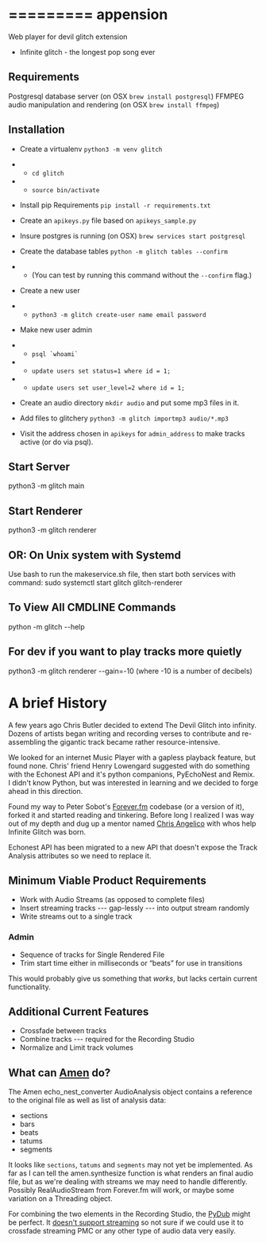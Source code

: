 =========
appension
=========

Web player for devil glitch extension
 - Infinite glitch - the longest pop song ever
 
## Requirements ##

Postgresql database server (on OSX `brew install postgresql`)
FFMPEG audio manipulation and rendering (on OSX `brew install ffmpeg`)

## Installation ##
  * Create a virtualenv `python3 -m venv glitch`
  * * `cd glitch`
  * * `source bin/activate`
  	
  * Install pip Requirements `pip install -r requirements.txt`
  
  * Create an `apikeys.py` file based on `apikeys_sample.py`
  
  * Insure postgres is running (on OSX) `brew services start postgresql`
  
  * Create the database tables `python -m glitch tables --confirm`
  * * (You can test by running this command without the `--confirm` flag.)
  
  * Create a new user
  * * `python3 -m glitch create-user name email password`
  
  * Make new user admin
  * * ``psql `whoami` ``
  * * `update users set status=1 where id = 1;`
  * * `update users set user_level=2 where id = 1;`
  
  * Create an audio directory `mkdir audio` and put some mp3 files in it.
  
  * Add files to glitchery `python3 -m glitch importmp3 audio/*.mp3`
  
  * Visit the address chosen in `apikeys` for `admin_address` to make tracks active (or do via psql).
  
 
## Start Server ##
python3 -m glitch main
 
## Start Renderer ##
python3 -m glitch renderer

## OR: On Unix system with Systemd ##
Use bash to run the makeservice.sh file, then start both services with command:
sudo systemctl start glitch glitch-renderer

## To View All CMDLINE Commands ##
python -m glitch --help

## For dev if you want to play tracks more quietly ##
python3 -m glitch renderer --gain=-10 (where -10 is a number of decibels)

# A brief History #
A few years ago Chris Butler decided to extend The Devil Glitch into infinity. Dozens of artists began writing and recording verses to contribute and re-assembling the gigantic track became rather resource-intensive.

We looked for an internet Music Player with a gapless playback feature, but found none. Chris' friend Henry Lowengard suggested with do something with the Echonest API and it's python companions, PyEchoNest and Remix. I didn't know Python, but was interested in learning and we decided to forge ahead in this direction.

Found my way to Peter Sobot's [Forever.fm](https://github.com/psobot/foreverfm) codebase (or a version of it), forked it and started reading and tinkering. Before long I realized I was way out of my depth and dug up a mentor named [Chris Angelico](https://github.com/Rosuav) with whos help Infinite Glitch was born.

Echonest API has been migrated to a new API that doesn't expose the Track Analysis attributes so we need to replace it. 

## Minimum Viable Product Requirements ##

 * Work with Audio Streams (as opposed to complete files)
 * Insert streaming tracks --- gap-lessly --- into output stream randomly
 * Write streams out to a single track
 ### Admin ###
  * Sequence of tracks for Single Rendered File
  * Trim start time either in milliseconds or &ldquo;beats&rdquo; for use in transitions

This would probably give us something that _works_, but lacks certain current functionality.

## Additional Current Features ##

 * Crossfade between tracks
 * Combine tracks --- required for the Recording Studio
 * Normalize and Limit track volumes
 
## What can [Amen](https://github.com/algorithmic-music-exploration/amen) do? ##
 
The Amen echo_nest_converter AudioAnalysis object contains a reference to the original file as well as list of analysis data:
 
 * sections
 * bars
 * beats
 * tatums
 * segments
  
It looks like `sections`, `tatums` and `segments` may not yet be implemented. As far as I can tell the amen.synthesize function is what renders an final audio file, but as we're dealing with streams we may need to handle differently. Possibly RealAudioStream from Forever.fm will work, or maybe some variation on a Threading object.

For combining the two elements in the Recording Studio, the [PyDub](https://github.com/jiaaro/pydub) might be perfect. It [doesn't support streaming](https://github.com/jiaaro/pydub/issues/124) so not sure if we could use it to crossfade streaming PMC or any other type of audio data very easily.